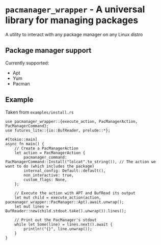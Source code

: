 # `pacmanager_wrapper` - A universal library for managing packages
A utility to interact with any package manager on any Linux distro

## Package manager support
Currently supported:
 - Apt
 - Yum
 - Pacman

## Example
Taken from `examples/install.rs`
```
use pacmanager_wrapper::{execute_action, PacManagerAction, PacManagerCommand};
use futures_lite::{io::BufReader, prelude::*};

#[tokio::main]
async fn main() {
    // Create a PacManagerAction
    let action = PacManagerAction {
        pacmanager_command: PacManagerCommand::Install("lolcat".to_string()), // The action we want to do (which includes the package)
        internal_config: Default::default(),
        non_interactive: true,
        custom_flags: None,
    };

    // Execute the action with APT and BufRead its output
    let mut child = execute_action(action, pacmanager_wrapper::PacManager::Apt).await.unwrap();
    let mut lines = BufReader::new(child.stdout.take().unwrap()).lines();

    // Print out the PacManager's stdout
    while let Some(line) = lines.next().await {
        println!("{}", line.unwrap());
    }
}
```